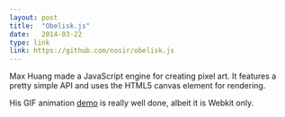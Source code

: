 ```yaml
---
layout: post
title:  "Obelisk.js"
date:   2014-03-22
type: link
link: https://github.com/nosir/obelisk.js
---
```

Max Huang made a JavaScript engine for creating pixel art. It features a pretty simple API and uses the HTML5 canvas element for rendering.

His GIF animation [demo](http://codepen.io/nosir/details/mdiHe) is really well done, albeit it is Webkit only.
